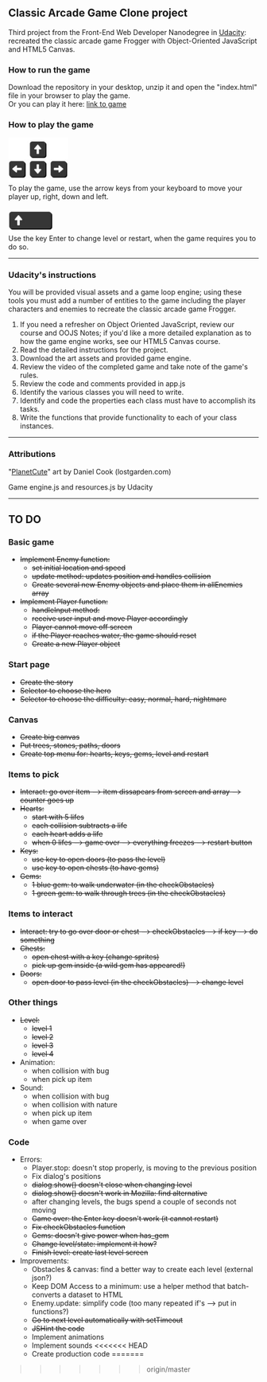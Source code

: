 ## Classic Arcade Game Clone project

Third project from the Front-End Web Developer Nanodegree in 
<a href="https://www.udacity.com" target="_blank">Udacity</a>:
<br>
recreated the classic arcade game Frogger with Object-Oriented JavaScript and HTML5 Canvas.

### How to run the game

Download the repository in your desktop, unzip it and open the "index.html" file in your browser to play the game.
<br>
Or you can play it here: 
<a href='http://irene.marin.cat/udacity/project3/index.html' target='_blank'>link to game</a>

### How to play the game

<img src="images/menu/arrows.jpg" width="120"><br>
To play the game, use the arrow keys from your keyboard to move your player up, right, down and left.
<br><br>
<img src="images/menu/enter.jpg" width="90"><br>
Use the key Enter to change level or restart, when the game requires you to do so.

----------------------

### Udacity's instructions

You will be provided visual assets and a game loop engine; using these tools you must add a number of entities to the game including the player characters and enemies to recreate the classic arcade game Frogger.

1. If you need a refresher on Object Oriented JavaScript, review our course and OOJS Notes; if you'd like a more detailed explanation as to how the game engine works, see our HTML5 Canvas course.
2. Read the detailed instructions for the project.
3. Download the art assets and provided game engine.
4. Review the video of the completed game and take note of the game's rules.
5. Review the code and comments provided in app.js
6. Identify the various classes you will need to write.
7. Identify and code the properties each class must have to accomplish its tasks.
8. Write the functions that provide functionality to each of your class instances.

----------------------

### Attributions

"<a href='http://www.lostgarden.com/2007/05/dancs-miraculously-flexible-game.html' target='_blank'>PlanetCute</a>" art by Daniel Cook (lostgarden.com)

Game engine.js and resources.js by Udacity

----------------------

## TO DO
 
### Basic game 
- ~~Implement Enemy function:~~ 
  - ~~set initial location and speed~~
  - ~~update method: updates position and handles collision~~
  - ~~Create several new Enemy objects and place them in allEnemies array~~
- ~~Implement Player function:~~
  - ~~handleInput method:~~
  - ~~receive user input and move Player accordingly~~
  - ~~Player cannot move off screen~~
  - ~~if the Player reaches water, the game should reset~~
  - ~~Create a new Player object~~
 
 
### Start page
- ~~Create the story~~ 
- ~~Selector to choose the hero~~
- ~~Selector to choose the difficulty: easy, normal, hard, nightmare~~
 
### Canvas
- ~~Create big canvas~~
- ~~Put trees, stones, paths, doors~~
- ~~Create top menu for: hearts, keys, gems, level and restart~~

### Items to pick
- ~~Interact: go over item --> item dissapears from screen and array --> counter goes up~~
- ~~Hearts:~~ 
  - ~~start with 5 lifes~~
  - ~~each collision subtracts a life~~
  - ~~each heart adds a life~~
  - ~~when 0 lifes --> game over --> everything freezes --> restart button~~
- ~~Keys:~~ 
  - ~~use key to open doors (to pass the level)~~
  - ~~use key to open chests (to have gems)~~
- ~~Gems:~~
  - ~~1 blue gem: to walk underwater (in the checkObstacles)~~
  - ~~1 green gem: to walk through trees (in the checkObstacles)~~

### Items to interact
- ~~Interact: try to go over door or chest --> checkObstacles --> if key --> do something~~
- ~~Chests:~~
  - ~~open chest with a key (change sprites)~~
  - ~~pick up gem inside (a wild gem has appeared!)~~
- ~~Doors:~~
  - ~~open door to pass level (in the checkObstacles) --> change level~~

### Other things
- ~~Level:~~ 
  - ~~level 1~~
  - ~~level 2~~ 
  - ~~level 3~~ 
  - ~~level 4~~ 
- Animation:
  - when collision with bug
  - when pick up item
- Sound:
  - when collision with bug
  - when collision with nature
  - when pick up item
  - when game over

### Code
- Errors:
  - Player.stop: doesn't stop properly, is moving to the previous position
  - Fix dialog's positions
  - ~~dialog.show() doesn't close when changing level~~
  - ~~dialog.show() doesn't work in Mozilla: find alternative~~ 
  - after changing levels, the bugs spend a couple of seconds not moving
  - ~~Game over: the Enter key doesn't work (it cannot restart)~~
  - ~~Fix checkObstacles function~~
  - ~~Gems: doesn't give power when has_gem~~
  - ~~Change level/state: implement it how?~~
  - ~~Finish level: create last level screen~~
- Improvements: 
  - Obstacles & canvas: find a better way to create each level (external json?)
  - Keep DOM Access to a minimum: use a helper method that batch-converts a dataset to HTML
  - Enemy.update: simplify code (too many repeated if's --> put in functions?) 
  - ~~Go to next level automatically with setTimeout~~
  - ~~JSHint the code~~
  - Implement animations
  - Implement sounds
<<<<<<< HEAD
  - Create production code
=======
>>>>>>> origin/master
